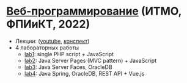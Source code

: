 # [Веб-программирование](https://se.ifmo.ru/courses/web) (ИТМО, ФПИиКТ, 2022)

* Лекции: ([youtube](https://www.youtube.com/watch?v=J78e_88FTvg&list=PLBWafxh1dFuzOL-NPuOSmo5HLhboAAOWV), [конспект](https://rune-dollar-ae8.notion.site/Web-b7258003fb804b53b57f3dc6c0c96d56))
* 4 лабораторных работы
  - [lab1](lab1): single PHP script + JavaScript
  - [lab2](lab2): Java Server Pages (MVC pattern) + JavaScript
  - [lab3](lab3): Java Server Faces, OracleDB
  - [lab4](lab4): Java Spring, OracleDB, REST API + Vue.js